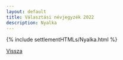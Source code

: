 ```yaml
---
layout: default
title: Választási névjegyzék 2022
description: Nyalka
---
```


{% include settlementHTMLs/Nyalka.html %}

[Vissza](../)